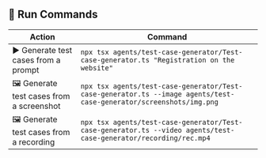 ## 🧪 Run Commands

| Action                                    | Command                                                                                                            |
|-------------------------------------------|--------------------------------------------------------------------------------------------------------------------|
| ▶️ Generate test cases from a prompt      | `npx tsx agents/test-case-generator/Test-case-generator.ts "Registration on the website"`                          |
| 🖼️ Generate test cases from a screenshot | `npx tsx agents/test-case-generator/Test-case-generator.ts --image agents/test-case-generator/screenshots/img.png` |
| 🖼️ Generate test cases from a recording  | `npx tsx agents/test-case-generator/Test-case-generator.ts --video agents/test-case-generator/recording/rec.mp4`   |
